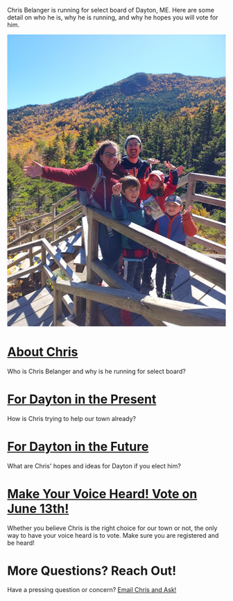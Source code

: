 Chris Belanger is running for select board of Dayton, ME. Here are some detail on who he is, why he is running, and why he hopes you will vote for him.

![Chris and Family](./docs/assets/images/family.jpg)

# [About Chris](https://www.chrisbelangerfordayton.me/about-chris)
Who is Chris Belanger and why is he running for select board?

# [For Dayton in the Present](https://www.chrisbelangerfordayton.me/for-dayton-in-the-present)
How is Chris trying to help our town already?

# [For Dayton in the Future](https://www.chrisbelangerfordayton.me/for-dayton-in-the-future)
What are Chris' hopes and ideas for Dayton if you elect him?

# [Make Your Voice Heard! Vote on June 13th!](https://www.chrisbelangerfordayton.me/make-your-voice-heard)
Whether you believe Chris is the right choice for our town or not, the only way to have your voice heard is to vote. Make sure you are registered and be heard!

# More Questions? Reach Out!
Have a pressing question or concern? [Email Chris and Ask!](questions@chrisbelangerfordayton.me)
